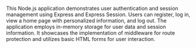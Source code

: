 This Node.js application demonstrates user authentication and session management using Express and Express Session. Users can register, log in, view a home page with personalized information, and log out. The application employs in-memory storage for user data and session information. It showcases the implementation of middleware for route protection and utilizes basic HTML forms for user interaction.

